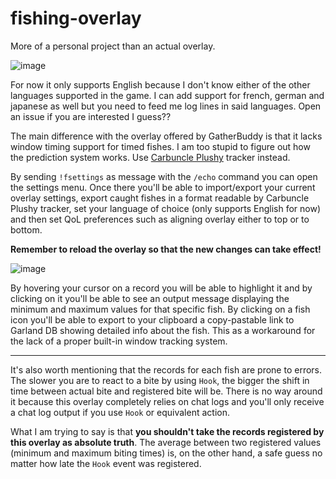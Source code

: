 # fishing-overlay

More of a personal project than an actual overlay.

![image](https://user-images.githubusercontent.com/63500907/159572604-731da8f2-4d65-4fe3-94c8-87045ef3fa77.png)

For now it only supports English because I don't know either of the other languages supported in the game.
I can add support for french, german and japanese as well but you need to feed me log lines in said languages.
Open an issue if you are interested I guess??

The main difference with the overlay offered by GatherBuddy is that it lacks window timing support for timed fishes. 
I am too stupid to figure out how the prediction system works. Use [Carbuncle Plushy](https://ff14fish.carbuncleplushy.com/) tracker instead.

By sending `!fsettings` as message with the `/echo` command you can open the settings menu. Once there you'll be able to
import/export your current overlay settings, export caught fishes in a format readable by Carbuncle Plushy tracker, 
set your language of choice (only supports English for now) and then set QoL preferences such as aligning overlay either
to top or to bottom.

**Remember to reload the overlay so that the new changes can take effect!**

![image](https://user-images.githubusercontent.com/63500907/159576033-bb18d229-bde2-42da-87fd-421e282413d0.png)

By hovering your cursor on a record you will be able to highlight it and by clicking on it you'll be able 
to see an output message displaying the minimum and maximum values for that specific fish. By clicking on a fish icon you'll be able
to export to your clipboard a copy-pastable link to Garland DB showing detailed info about the fish. This as a workaround for the
lack of a proper built-in window tracking system.

___

It's also worth mentioning that the records for each fish are prone to errors. The slower you are to react to a bite by 
using `Hook`, the bigger the shift in time between actual bite and registered bite will be. There is no way around it 
because this overlay completely relies on chat logs and you'll only receive a chat log output if you use `Hook` or equivalent action.

What I am trying to say is that **you shouldn't take the records registered by this overlay  as absolute truth**. 
The average between two registered values (minimum and maximum biting times) is, on the other hand, 
a safe guess no matter how late the `Hook` event was registered.
